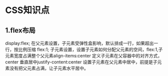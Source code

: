 # CSS知识点
## 1.flex布局
   display:flex; 在父元素设置，子元素受弹性盒影响，默认排成一行，如果超出一行，按比例压缩 flex:1; 子元素设置，设置子元素如何分配父元素的空间，flex:1,子元素宽度占满整个父元素align-items:center 定义子元素在父容器中的对齐方式，center 垂直居中justify-content:center 设置子元素在父元素中居中，前提是子元素没有把父元素占满，让子元素水平居中。

## 